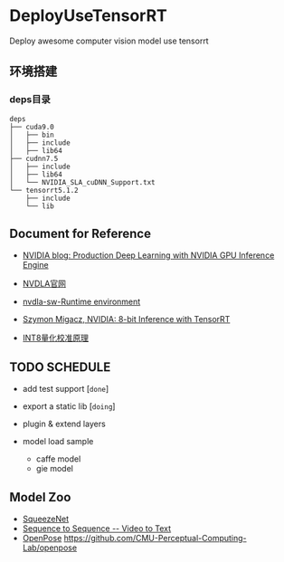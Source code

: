 # DeployUseTensorRT
Deploy awesome computer vision model use tensorrt

## 环境搭建

### deps目录
```
deps
├── cuda9.0
│   ├── bin
│   ├── include
│   ├── lib64
├── cudnn7.5
│   ├── include
│   ├── lib64
│   └── NVIDIA_SLA_cuDNN_Support.txt
└── tensorrt5.1.2
    ├── include
    └── lib
```

## Document for Reference

- [NVIDIA blog: Production Deep Learning with NVIDIA GPU Inference Engine](https://devblogs.nvidia.com/production-deep-learning-nvidia-gpu-inference-engine/)

- [NVDLA官网](http://nvdla.org/)

- [nvdla-sw-Runtime environment](http://nvdla.org/sw/runtime_environment.html)
- [Szymon Migacz, NVIDIA: 8-bit Inference with TensorRT](http://on-demand.gputechconf.com/gtc/2017/presentation/s7310-8-bit-inference-with-tensorrt.pdf)
- [INT8量化校准原理](https://arleyzhang.github.io/articles/923e2c40/)

## TODO SCHEDULE
- add test support  [`done`]
- export a static lib [`doing`]
- plugin & extend layers

- model load sample
  - caffe model
  - gie model

## Model Zoo

- [SqueezeNet](https://github.com/DeepScale/SqueezeNet)
- [Sequence to Sequence -- Video to Text]()
- [OpenPose](https://github.com/CMU-Perceptual-Computing-Lab/openpose/blob/master/models/getModels.sh)
   https://github.com/CMU-Perceptual-Computing-Lab/openpose
